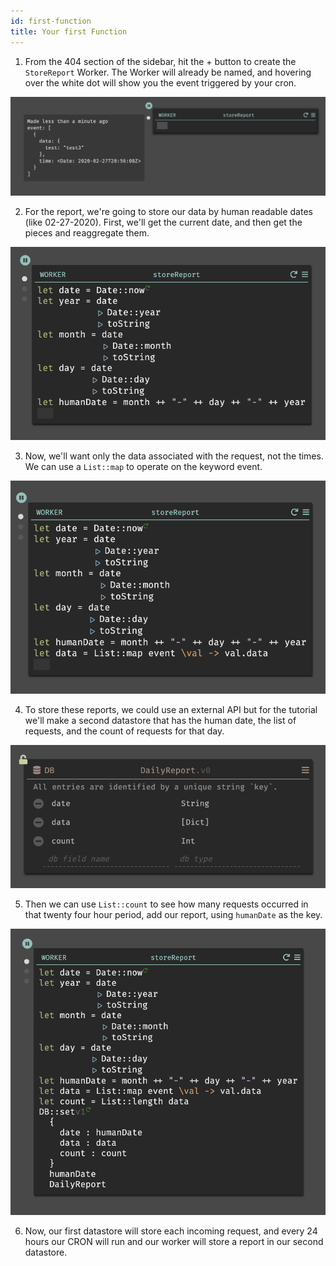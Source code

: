 ```yaml
---
id: first-function
title: Your first Function
---
```


1. From the 404 section of the sidebar, hit the + button to create the `StoreReport` Worker. The Worker will already be named, and hovering over the white dot will show you the event triggered by your cron.

![assets/gettingstarted/newworker.png](assets/gettingstarted/newworker.png)

2. For the report, we're going to store our data by human readable dates (like 02-27-2020). First, we'll get the current date, and then get the pieces and reaggregate them.

![assets/gettingstarted/humandate.png](assets/gettingstarted/humandate.png)

3. Now, we'll want only the data associated with the request, not the times. We can use a `List::map` to operate on the keyword event.

![assets/gettingstarted/dataonly.png](assets/gettingstarted/dataonly.png)

4. To store these reports, we could use an external API but for the tutorial we'll make a second datastore that has the human date, the list of requests, and the count of requests for that day.

![assets/gettingstarted/seconddatastore.png](assets/gettingstarted/seconddatastore.png)

5. Then we can use `List::count` to see how many requests occurred in that twenty four hour period, add our report, using `humanDate` as the key.

![assets/gettingstarted/dbsetworker.png](assets/gettingstarted/dbsetworker.png)

6. Now, our first datastore will store each incoming request, and every 24 hours our CRON will run and our worker will store a report in our second datastore.